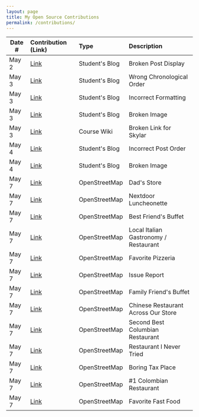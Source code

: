 ```yaml
---
layout: page
title: My Open Source Contributions
permalink: /contributions/
---
```


<!--
Type of the contribution should be "Wikipedia edit", "OpenStreet Map feature", "Documentation", "Course website", "Blog",
"Browser Add-on", etc.

The description should include a brief summary of what you did.

The link should bring us to a public page that shows your contribution. 

Replace the first row with your own contribution. 

-->





| Date #       | Contribution (Link)  | Type  | Description |
|---|:---|:---|:---|
| May 2   |  [Link](https://github.com/ossd-s24/cwasserman1-weekly/pull/1)   |  Student's Blog   |   Broken Post Display   |
| May 3   |  [Link](https://github.com/ossd-s24/C7667DPR-weekly/pull/1)   |  Student's Blog   |   Wrong Chronological Order   |
| May 3   |  [Link](https://github.com/ossd-s24/wayygood-weekly/pull/1)   |  Student's Blog   |  Incorrect Formatting    |
| May 3   |  [Link](https://github.com/ossd-s24/IsaiahLevy-weekly/pull/1)   |  Student's Blog   |   Broken Image   |
| May 3   |  [Link](https://github.com/ossd-s24/wiki/wiki/OSSD-Participant)   |  Course Wiki   |   Broken Link for Skylar   |
| May 4   |  [Link](https://github.com/ossd-s24/nrezhang-weekly/pull/2)   |  Student's Blog   |  Incorrect Post Order    |
| May 4   |  [Link](https://github.com/ossd-s24/benzoms-weekly/pull/2)   |  Student's Blog   |  Broken Image    |
| May 7   |  [Link](https://www.openstreetmap.org/changeset/151012373#map=19/40.79380/-74.01236)   |  OpenStreetMap   |   Dad's Store   |
| May 7   |  [Link](https://www.openstreetmap.org/changeset/151012531#map=19/40.79372/-74.01235)   |  OpenStreetMap   |   Nextdoor Luncheonette   |
| May 7   |  [Link](https://www.openstreetmap.org/changeset/151012850#map=19/40.81566/-74.00290)   |  OpenStreetMap   |   Best Friend's Buffet   |
| May 7   |  [Link](https://www.openstreetmap.org/changeset/151013462#map=19/40.82442/-73.99708)   |  OpenStreetMap   |  Local Italian Gastronomy / Restaurant    |
| May 7   |  [Link](https://www.openstreetmap.org/changeset/151013822#map=19/40.81072/-74.00086)   |  OpenStreetMap   |  Favorite Pizzeria    |
| May 7   |  [Link](https://github.com/openstreetmap/iD/issues/10233)   |  OpenStreetMap   |  Issue Report    |
| May 7   |  [Link](https://www.openstreetmap.org/changeset/151014744#map=19/40.89195/-74.09482)   |  OpenStreetMap   |   Family Friend's Buffet   |
| May 7   |  [Link](https://www.openstreetmap.org/changeset/151014882#map=19/40.79399/-74.01277)   |  OpenStreetMap   |   Chinese Restaurant Across Our Store   |
| May 7   |  [Link](https://www.openstreetmap.org/changeset/151015051#map=19/40.79395/-74.01280)   |  OpenStreetMap   |   Second Best Columbian Restaurant   |
| May 7   |  [Link](https://www.openstreetmap.org/changeset/151015118#map=19/40.79390/-74.01285)   |  OpenStreetMap   |   Restaurant I Never Tried   |
| May 7   |  [Link](https://www.openstreetmap.org/changeset/151015223#map=19/40.79383/-74.01288)   |  OpenStreetMap   |   Boring Tax Place   |
| May 7   |  [Link](https://www.openstreetmap.org/changeset/151015446#map=19/40.81015/-74.00107)   |  OpenStreetMap   |   #1 Colombian Restaurant    |
| May 7   |  [Link](https://www.openstreetmap.org/changeset/151015788#map=19/40.79980/-74.00779)   |  OpenStreetMap   |   Favorite Fast Food   |














